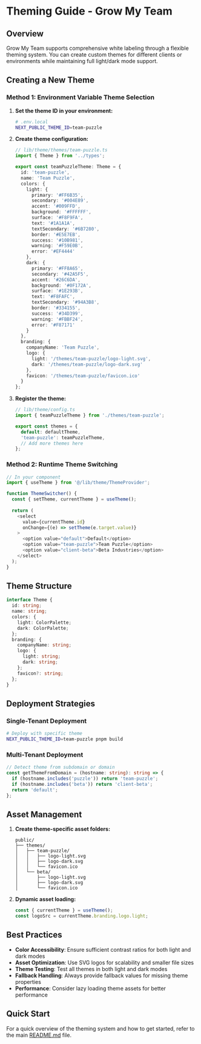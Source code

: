 # Theming Guide - Grow My Team

## Overview

Grow My Team supports comprehensive white labeling through a flexible theming system. You can create custom themes for different clients or environments while maintaining full light/dark mode support.

## Creating a New Theme

### Method 1: Environment Variable Theme Selection

1. **Set the theme ID in your environment:**
   ```bash
   # .env.local
   NEXT_PUBLIC_THEME_ID=team-puzzle
   ```

2. **Create theme configuration:**
   ```typescript
   // lib/theme/themes/team-puzzle.ts
   import { Theme } from '../types';
   
   export const teamPuzzleTheme: Theme = {
     id: 'team-puzzle',
     name: 'Team Puzzle',
     colors: {
       light: {
         primary: '#FF6B35',
         secondary: '#004E89',
         accent: '#009FFD',
         background: '#FFFFFF',
         surface: '#F8F9FA',
         text: '#1A1A1A',
         textSecondary: '#6B7280',
         border: '#E5E7EB',
         success: '#10B981',
         warning: '#F59E0B',
         error: '#EF4444'
       },
       dark: {
         primary: '#FF8A65',
         secondary: '#42A5F5',
         accent: '#26C6DA',
         background: '#0F172A',
         surface: '#1E293B',
         text: '#F8FAFC',
         textSecondary: '#94A3B8',
         border: '#334155',
         success: '#34D399',
         warning: '#FBBF24',
         error: '#F87171'
       }
     },
     branding: {
       companyName: 'Team Puzzle',
       logo: {
         light: '/themes/team-puzzle/logo-light.svg',
         dark: '/themes/team-puzzle/logo-dark.svg'
       },
       favicon: '/themes/team-puzzle/favicon.ico'
     }
   };
   ```

3. **Register the theme:**
   ```typescript
   // lib/theme/config.ts
   import { teamPuzzleTheme } from './themes/team-puzzle';
   
   export const themes = {
     default: defaultTheme,
     'team-puzzle': teamPuzzleTheme,
     // Add more themes here
   };
   ```

### Method 2: Runtime Theme Switching

```typescript
// In your component
import { useTheme } from '@/lib/theme/ThemeProvider';

function ThemeSwitcher() {
  const { setTheme, currentTheme } = useTheme();
  
  return (
    <select 
      value={currentTheme.id} 
      onChange={(e) => setTheme(e.target.value)}
    >
      <option value="default">Default</option>
      <option value="team-puzzle">Team Puzzle</option>
      <option value="client-beta">Beta Industries</option>
    </select>
  );
}
```

## Theme Structure

```typescript
interface Theme {
  id: string;
  name: string;
  colors: {
    light: ColorPalette;
    dark: ColorPalette;
  };
  branding: {
    companyName: string;
    logo: {
      light: string;
      dark: string;
    };
    favicon?: string;
  };
}
```

## Deployment Strategies

### Single-Tenant Deployment
```bash
# Deploy with specific theme
NEXT_PUBLIC_THEME_ID=team-puzzle pnpm build
```

### Multi-Tenant Deployment
```typescript
// Detect theme from subdomain or domain
const getThemeFromDomain = (hostname: string): string => {
  if (hostname.includes('puzzle')) return 'team-puzzle';
  if (hostname.includes('beta')) return 'client-beta';
  return 'default';
};
```

## Asset Management

1. **Create theme-specific asset folders:**
   ```
   public/
   ├── themes/
   │   ├── team-puzzle/
   │   │   ├── logo-light.svg
   │   │   ├── logo-dark.svg
   │   │   └── favicon.ico
   │   └── beta/
   │       ├── logo-light.svg
   │       ├── logo-dark.svg
   │       └── favicon.ico
   ```

2. **Dynamic asset loading:**
   ```typescript
   const { currentTheme } = useTheme();
   const logoSrc = currentTheme.branding.logo.light;
   ```

## Best Practices

- **Color Accessibility**: Ensure sufficient contrast ratios for both light and dark modes
- **Asset Optimization**: Use SVG logos for scalability and smaller file sizes
- **Theme Testing**: Test all themes in both light and dark modes
- **Fallback Handling**: Always provide fallback values for missing theme properties
- **Performance**: Consider lazy loading theme assets for better performance

## Quick Start

For a quick overview of the theming system and how to get started, refer to the main [README.md](../README.md) file.
